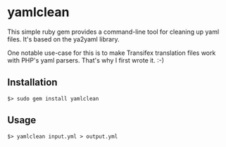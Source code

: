 yamlclean
=========

This simple ruby gem provides a command-line tool for cleaning up yaml files.
It's based on the ya2yaml library.

One notable use-case for this is to make Transifex translation files work with PHP's
yaml parsers. That's why I first wrote it. :-)

Installation
------------

    $> sudo gem install yamlclean

Usage
-----

    $> yamlclean input.yml > output.yml
